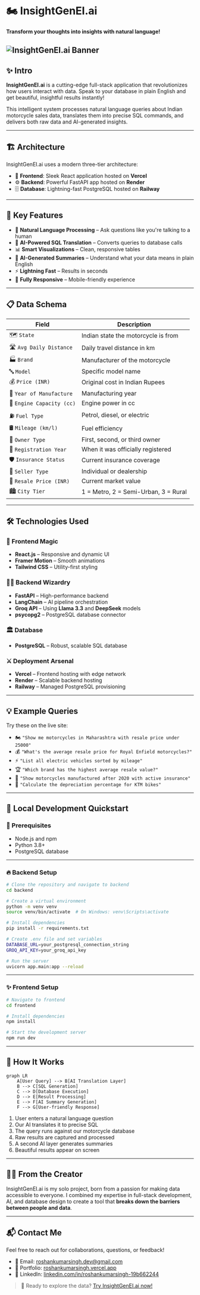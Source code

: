 # 🏍️ InsightGenEI.ai

**Transform your thoughts into insights with natural language!**

![InsightGenEI.ai Banner](./assets/cover.png)
---

## ✨ Intro

**InsightGenEI.ai** is a cutting-edge full-stack application that revolutionizes how users interact with data. Speak to your database in plain English and get beautiful, insightful results instantly!

This intelligent system processes natural language queries about Indian motorcycle sales data, translates them into precise SQL commands, and delivers both raw data and AI-generated insights.

---

## 🏗️ Architecture

InsightGenEI.ai uses a modern three-tier architecture:

- 🎨 **Frontend**: Sleek React application hosted on **Vercel**
- ⚙️ **Backend**: Powerful FastAPI app hosted on **Render**
- 🗄️ **Database**: Lightning-fast PostgreSQL hosted on **Railway**

---

## 🚀 Key Features

- 💬 **Natural Language Processing** – Ask questions like you're talking to a human
- 🧠 **AI-Powered SQL Translation** – Converts queries to database calls
- 📊 **Smart Visualizations** – Clean, responsive tables
- 🔮 **AI-Generated Summaries** – Understand what your data means in plain English
- ⚡ **Lightning Fast** – Results in seconds
- 📱 **Fully Responsive** – Mobile-friendly experience

---

## 📋 Data Schema

| Field                 | Description                                        |
|----------------------|----------------------------------------------------|
| 🗺️ `State`            | Indian state the motorcycle is from               |
| 🛣️ `Avg Daily Distance` | Daily travel distance in km                     |
| 🏭 `Brand`            | Manufacturer of the motorcycle                    |
| 🔤 `Model`            | Specific model name                               |
| 💰 `Price (INR)`      | Original cost in Indian Rupees                    |
| 📅 `Year of Manufacture` | Manufacturing year                             |
| 🔧 `Engine Capacity (cc)` | Engine power in cc                            |
| ⛽ `Fuel Type`        | Petrol, diesel, or electric                        |
| 🛢️ `Mileage (km/l)`   | Fuel efficiency                                   |
| 👤 `Owner Type`       | First, second, or third owner                     |
| 📝 `Registration Year` | When it was officially registered                |
| 🛡️ `Insurance Status` | Current insurance coverage                        |
| 🏪 `Seller Type`      | Individual or dealership                          |
| 💸 `Resale Price (INR)` | Current market value                            |
| 🏙️ `City Tier`        | 1 = Metro, 2 = Semi-Urban, 3 = Rural              |

---

## 🛠️ Technologies Used

### 🌈 Frontend Magic

- **React.js** – Responsive and dynamic UI
- **Framer Motion** – Smooth animations
- **Tailwind CSS** – Utility-first styling

### 🧙‍♂️ Backend Wizardry

- **FastAPI** – High-performance backend
- **LangChain** – AI pipeline orchestration
- **Groq API** – Using **Llama 3.3** and **DeepSeek** models
- **psycopg2** – PostgreSQL database connector

### 🏛️ Database

- **PostgreSQL** – Robust, scalable SQL database

### ⚔️ Deployment Arsenal

- **Vercel** – Frontend hosting with edge network
- **Render** – Scalable backend hosting
- **Railway** – Managed PostgreSQL provisioning

---

## 💡 Example Queries

Try these on the live site:

- 🏍️ `"Show me motorcycles in Maharashtra with resale price under 25000"`
- 💰 `"What's the average resale price for Royal Enfield motorcycles?"`
- ⚡ `"List all electric vehicles sorted by mileage"`
- 🏆 `"Which brand has the highest average resale value?"`
- 📝 `"Show motorcycles manufactured after 2020 with active insurance"`
- 🧮 `"Calculate the depreciation percentage for KTM bikes"`

---

## 🧪 Local Development Quickstart

### 🔧 Prerequisites

- Node.js and npm
- Python 3.8+
- PostgreSQL database

---

### 🔥 Backend Setup

```bash
# Clone the repository and navigate to backend
cd backend

# Create a virtual environment
python -m venv venv
source venv/bin/activate  # On Windows: venv\Scripts\activate

# Install dependencies
pip install -r requirements.txt

# Create .env file and set variables
DATABASE_URL=your_postgresql_connection_string
GROQ_API_KEY=your_groq_api_key

# Run the server
uvicorn app.main:app --reload
```

---

### ✨ Frontend Setup

```bash
# Navigate to frontend
cd frontend

# Install dependencies
npm install

# Start the development server
npm run dev
```

---

## 🔄 How It Works

```mermaid
graph LR
    A[User Query] --> B[AI Translation Layer]
    B --> C[SQL Generation]
    C --> D[Database Execution]
    D --> E[Result Processing]
    E --> F[AI Summary Generation]
    F --> G[User-friendly Response]
```

1. User enters a natural language question  
2. Our AI translates it to precise SQL  
3. The query runs against our motorcycle database  
4. Raw results are captured and processed  
5. A second AI layer generates summaries  
6. Beautiful results appear on screen  

---

## 👨‍💻 From the Creator

InsightGenEI.ai is my solo project, born from a passion for making data accessible to everyone. I combined my expertise in full-stack development, AI, and database design to create a tool that **breaks down the barriers between people and data**.

---

## 📬 Contact Me
Feel free to reach out for collaborations, questions, or feedback!

- 📧 Email: [roshankumarsingh.dev@gmail.com](mailto:roshankumarsingh.dev@gmail.com)  
- 🔗 Portfolio: [roshankumarsingh.vercel.app](https://roshankumarsingh.vercel.app)  
- 💼 LinkedIn: [linkedin.com/in/roshankumarsingh-19b662244](https://www.linkedin.com/in/roshankumarsingh-19b662244)  


> 🌟 Ready to explore the data? [Try InsightGenEI.ai now!](https://insightgenei-ai.vercel.app/) 